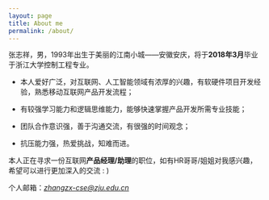```yaml
---
layout: page
title: About me
permalink: /about/
---
```


张志祥，男，1993年出生于美丽的江南小城——安徽安庆，将于**2018年3月**毕业于浙江大学控制工程专业。

- 本人爱好广泛，对互联网、人工智能领域有浓厚的兴趣，有软硬件项目开发经验，熟悉移动互联网产品开发流程； 

- 有较强学习能力和逻辑思维能力，能够快速掌握产品开发所需专业技能； 
- 团队合作意识强，善于沟通交流，有很强的时间观念； 
- 抗压能力强，热爱挑战，知难而进。

本人正在寻求一份互联网**产品经理/助理**的职位，如有HR哥哥/姐姐对我感兴趣，希望可以进行更加深入的交流 : )

个人邮箱：*zhangzx-cse@zju.edu.cn*

